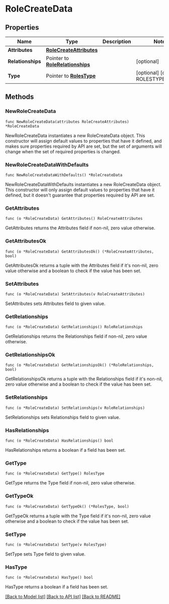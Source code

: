 # RoleCreateData

## Properties

| Name              | Type                                                     | Description | Notes                                   |
| ----------------- | -------------------------------------------------------- | ----------- | --------------------------------------- |
| **Attributes**    | [**RoleCreateAttributes**](RoleCreateAttributes.md)      |             |
| **Relationships** | Pointer to [**RoleRelationships**](RoleRelationships.md) |             | [optional]                              |
| **Type**          | Pointer to [**RolesType**](RolesType.md)                 |             | [optional] [default to ROLESTYPE_ROLES] |

## Methods

### NewRoleCreateData

`func NewRoleCreateData(attributes RoleCreateAttributes) *RoleCreateData`

NewRoleCreateData instantiates a new RoleCreateData object.
This constructor will assign default values to properties that have it defined,
and makes sure properties required by API are set, but the set of arguments
will change when the set of required properties is changed.

### NewRoleCreateDataWithDefaults

`func NewRoleCreateDataWithDefaults() *RoleCreateData`

NewRoleCreateDataWithDefaults instantiates a new RoleCreateData object.
This constructor will only assign default values to properties that have it defined,
but it doesn't guarantee that properties required by API are set.

### GetAttributes

`func (o *RoleCreateData) GetAttributes() RoleCreateAttributes`

GetAttributes returns the Attributes field if non-nil, zero value otherwise.

### GetAttributesOk

`func (o *RoleCreateData) GetAttributesOk() (*RoleCreateAttributes, bool)`

GetAttributesOk returns a tuple with the Attributes field if it's non-nil, zero value otherwise
and a boolean to check if the value has been set.

### SetAttributes

`func (o *RoleCreateData) SetAttributes(v RoleCreateAttributes)`

SetAttributes sets Attributes field to given value.

### GetRelationships

`func (o *RoleCreateData) GetRelationships() RoleRelationships`

GetRelationships returns the Relationships field if non-nil, zero value otherwise.

### GetRelationshipsOk

`func (o *RoleCreateData) GetRelationshipsOk() (*RoleRelationships, bool)`

GetRelationshipsOk returns a tuple with the Relationships field if it's non-nil, zero value otherwise
and a boolean to check if the value has been set.

### SetRelationships

`func (o *RoleCreateData) SetRelationships(v RoleRelationships)`

SetRelationships sets Relationships field to given value.

### HasRelationships

`func (o *RoleCreateData) HasRelationships() bool`

HasRelationships returns a boolean if a field has been set.

### GetType

`func (o *RoleCreateData) GetType() RolesType`

GetType returns the Type field if non-nil, zero value otherwise.

### GetTypeOk

`func (o *RoleCreateData) GetTypeOk() (*RolesType, bool)`

GetTypeOk returns a tuple with the Type field if it's non-nil, zero value otherwise
and a boolean to check if the value has been set.

### SetType

`func (o *RoleCreateData) SetType(v RolesType)`

SetType sets Type field to given value.

### HasType

`func (o *RoleCreateData) HasType() bool`

HasType returns a boolean if a field has been set.

[[Back to Model list]](../README.md#documentation-for-models) [[Back to API list]](../README.md#documentation-for-api-endpoints) [[Back to README]](../README.md)
